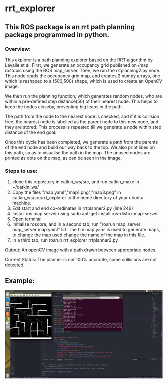 # rrt_explorer

## This  ROS package is an rrt path planning package programmed in python. 

### Overview:
This explorer is a path planning explorer based on the RRT algorithm by Lavalle et al. 
First, we generate an occupancy grid published on /map rostopic using the ROS map_server. Then, we run the rrtplanning2.py node. 
This node reads the occupancy grid map, and creates 2 numpy arrays, one which is reshaped to a (500,500) shape, which is used to create an OpenCV image. 

We then run the planning function, which generates random nodes, who are within a pre-defined step distance(50) of their nearest node. This helps to keep the nodes closeby, preventing big leaps in the path. 

The path from the node to the nearest node is checked, and if it is collision free, the nearest node is labelled as the parent node to this new node, and they are stored. This process is repeated till we generate a node within step distance of the end goal.

Once this cycle has been completed, we generate a path from the parents of the end node and build our way back to the top. We also print lines on this path, so as to visualise the path in the map. The unused nodes are printed as dots on the map, as can be seen in the image. 

### Steps to use:

  1. clone this repository in catkin_ws/src, and run catkin_make in ~/catkin_ws/
  2. Copy the files "map.yaml","map1.png","map3.png" in catkin_ws/src/rrt_explorer to the home directory of your ubuntu machine.
  3. Edit start and end co-ordinates in rrtplanner2.py (line 246)
  4. Install ros map server using sudo apt-get install ros-distro-map-server
  5. Open terminal
  6. Initialise roscore, and in a second tab, run "rosrun map_server map_server map.yaml"
    5.1. The file map.yaml is used to generate maps, to change the map used change the name of the map in this file. 
  7. In a third tab, run rosrun rrt_explorer rrtplanner2.py
  
  Output: An openCV image with a path drawn between appropriate nodes. 
  
  Current Status: The planner is not 100% accurate, some collisions are not detected.

  ## Example:
  
  ![alt text](https://github.com/swapneel001/rrt_explorer/blob/master/example%20of%20RRT%20Planner.png)
